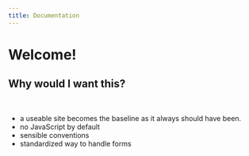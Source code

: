 ```yaml
---
title: Documentation
---
```


# Welcome!

## Why would I want this?

<br />

- a useable site becomes the baseline as it always should have been.
- no JavaScript by default
- sensible conventions
- standardized way to handle forms
